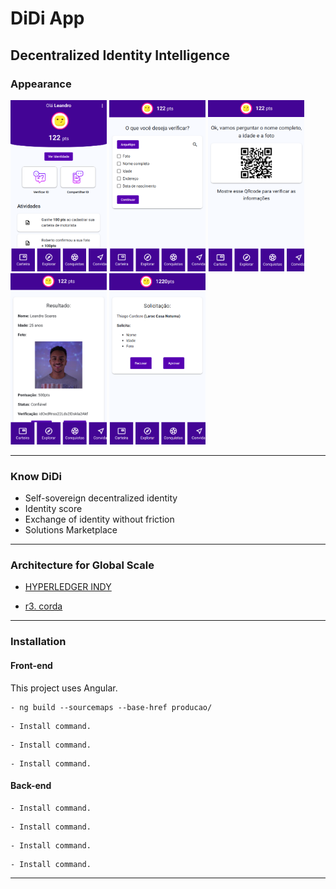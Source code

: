 # DiDi App

## Decentralized Identity Intelligence

### Appearance

<img src="img/1.png" width="154" height="274" title="Github Logo"> <img src="img/2.png" width="154" height="274" title="Github Logo"> <img src="img/3.png" width="154" height="274" title="Github Logo"> <img src="img/4.png" width="154" height="274" title="Github Logo"> <img src="img/5.png" width="154" height="274" title="Github Logo">

***

### Know DiDi

- Self-sovereign decentralized identity
- Identity score
- Exchange of identity without friction
- Solutions Marketplace

***
### Architecture for Global Scale

-  [HYPERLEDGER INDY](https://www.hyperledger.org/projects/hyperledger-indy)

-  [r3. corda](https://www.corda.net/index.html)
  
***

### Installation

#### Front-end
This project uses Angular.
```
- ng build --sourcemaps --base-href producao/
```
```
- Install command.
```
```
- Install command.
```
```
- Install command.
```

#### Back-end
```
- Install command.
```
```
- Install command.
```
```
- Install command.
```
```
- Install command.
```
***
